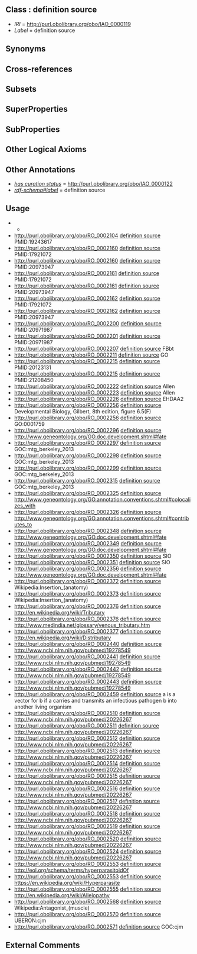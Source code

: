 
## Class : definition source

 * *IRI* = http://purl.obolibrary.org/obo/IAO_0000119
 * *Label* = definition source

## Synonyms


## Cross-references


## Subsets


## SuperProperties


## SubProperties


## Other Logical Axioms


## Other Annotations

 * *[has curation status](../../IAO/14/IAO_0000114.md)* = http://purl.obolibrary.org/obo/IAO_0000122
 * *[rdf-schema#label](../../el/rdf-schema#label.md)* = definition source

## Usage

 * -
 * http://purl.obolibrary.org/obo/RO_0002104 [definition source](../../IAO/19/IAO_0000119.md) PMID:19243617
 * http://purl.obolibrary.org/obo/RO_0002160 [definition source](../../IAO/19/IAO_0000119.md) PMID:17921072
 * http://purl.obolibrary.org/obo/RO_0002160 [definition source](../../IAO/19/IAO_0000119.md) PMID:20973947
 * http://purl.obolibrary.org/obo/RO_0002161 [definition source](../../IAO/19/IAO_0000119.md) PMID:17921072
 * http://purl.obolibrary.org/obo/RO_0002161 [definition source](../../IAO/19/IAO_0000119.md) PMID:20973947
 * http://purl.obolibrary.org/obo/RO_0002162 [definition source](../../IAO/19/IAO_0000119.md) PMID:17921072
 * http://purl.obolibrary.org/obo/RO_0002162 [definition source](../../IAO/19/IAO_0000119.md) PMID:20973947
 * http://purl.obolibrary.org/obo/RO_0002200 [definition source](../../IAO/19/IAO_0000119.md) PMID:20971987
 * http://purl.obolibrary.org/obo/RO_0002201 [definition source](../../IAO/19/IAO_0000119.md) PMID:20971987
 * http://purl.obolibrary.org/obo/RO_0002207 [definition source](../../IAO/19/IAO_0000119.md) FBbt
 * http://purl.obolibrary.org/obo/RO_0002211 [definition source](../../IAO/19/IAO_0000119.md) GO
 * http://purl.obolibrary.org/obo/RO_0002215 [definition source](../../IAO/19/IAO_0000119.md) PMID:20123131
 * http://purl.obolibrary.org/obo/RO_0002215 [definition source](../../IAO/19/IAO_0000119.md) PMID:21208450
 * http://purl.obolibrary.org/obo/RO_0002222 [definition source](../../IAO/19/IAO_0000119.md) Allen
 * http://purl.obolibrary.org/obo/RO_0002223 [definition source](../../IAO/19/IAO_0000119.md) Allen
 * http://purl.obolibrary.org/obo/RO_0002226 [definition source](../../IAO/19/IAO_0000119.md) EHDAA2
 * http://purl.obolibrary.org/obo/RO_0002256 [definition source](../../IAO/19/IAO_0000119.md)  Developmental Biology, Gilbert, 8th edition, figure 6.5(F)
 * http://purl.obolibrary.org/obo/RO_0002256 [definition source](../../IAO/19/IAO_0000119.md) GO:0001759
 * http://purl.obolibrary.org/obo/RO_0002296 [definition source](../../IAO/19/IAO_0000119.md) http://www.geneontology.org/GO.doc.development.shtml#fate
 * http://purl.obolibrary.org/obo/RO_0002297 [definition source](../../IAO/19/IAO_0000119.md) GOC:mtg_berkeley_2013
 * http://purl.obolibrary.org/obo/RO_0002298 [definition source](../../IAO/19/IAO_0000119.md) GOC:mtg_berkeley_2013
 * http://purl.obolibrary.org/obo/RO_0002299 [definition source](../../IAO/19/IAO_0000119.md) GOC:mtg_berkeley_2013
 * http://purl.obolibrary.org/obo/RO_0002315 [definition source](../../IAO/19/IAO_0000119.md) GOC:mtg_berkeley_2013
 * http://purl.obolibrary.org/obo/RO_0002325 [definition source](../../IAO/19/IAO_0000119.md) http://www.geneontology.org/GO.annotation.conventions.shtml#colocalizes_with
 * http://purl.obolibrary.org/obo/RO_0002326 [definition source](../../IAO/19/IAO_0000119.md) http://www.geneontology.org/GO.annotation.conventions.shtml#contributes_to
 * http://purl.obolibrary.org/obo/RO_0002348 [definition source](../../IAO/19/IAO_0000119.md) http://www.geneontology.org/GO.doc.development.shtml#fate
 * http://purl.obolibrary.org/obo/RO_0002349 [definition source](../../IAO/19/IAO_0000119.md) http://www.geneontology.org/GO.doc.development.shtml#fate
 * http://purl.obolibrary.org/obo/RO_0002350 [definition source](../../IAO/19/IAO_0000119.md) SIO
 * http://purl.obolibrary.org/obo/RO_0002351 [definition source](../../IAO/19/IAO_0000119.md) SIO
 * http://purl.obolibrary.org/obo/RO_0002356 [definition source](../../IAO/19/IAO_0000119.md) http://www.geneontology.org/GO.doc.development.shtml#fate
 * http://purl.obolibrary.org/obo/RO_0002372 [definition source](../../IAO/19/IAO_0000119.md) Wikipedia:Insertion_(anatomy)
 * http://purl.obolibrary.org/obo/RO_0002373 [definition source](../../IAO/19/IAO_0000119.md) Wikipedia:Insertion_(anatomy)
 * http://purl.obolibrary.org/obo/RO_0002376 [definition source](../../IAO/19/IAO_0000119.md) http://en.wikipedia.org/wiki/Tributary
 * http://purl.obolibrary.org/obo/RO_0002376 [definition source](../../IAO/19/IAO_0000119.md) http://www.medindia.net/glossary/venous_tributary.htm
 * http://purl.obolibrary.org/obo/RO_0002377 [definition source](../../IAO/19/IAO_0000119.md) http://en.wikipedia.org/wiki/Distributary
 * http://purl.obolibrary.org/obo/RO_0002440 [definition source](../../IAO/19/IAO_0000119.md) http://www.ncbi.nlm.nih.gov/pubmed/19278549
 * http://purl.obolibrary.org/obo/RO_0002441 [definition source](../../IAO/19/IAO_0000119.md) http://www.ncbi.nlm.nih.gov/pubmed/19278549
 * http://purl.obolibrary.org/obo/RO_0002442 [definition source](../../IAO/19/IAO_0000119.md) http://www.ncbi.nlm.nih.gov/pubmed/19278549
 * http://purl.obolibrary.org/obo/RO_0002443 [definition source](../../IAO/19/IAO_0000119.md) http://www.ncbi.nlm.nih.gov/pubmed/19278549
 * http://purl.obolibrary.org/obo/RO_0002459 [definition source](../../IAO/19/IAO_0000119.md) a is a vector for b if a carries and transmits an infectious pathogen b into another living organism
 * http://purl.obolibrary.org/obo/RO_0002510 [definition source](../../IAO/19/IAO_0000119.md) http://www.ncbi.nlm.nih.gov/pubmed/20226267
 * http://purl.obolibrary.org/obo/RO_0002511 [definition source](../../IAO/19/IAO_0000119.md) http://www.ncbi.nlm.nih.gov/pubmed/20226267
 * http://purl.obolibrary.org/obo/RO_0002512 [definition source](../../IAO/19/IAO_0000119.md) http://www.ncbi.nlm.nih.gov/pubmed/20226267
 * http://purl.obolibrary.org/obo/RO_0002513 [definition source](../../IAO/19/IAO_0000119.md) http://www.ncbi.nlm.nih.gov/pubmed/20226267
 * http://purl.obolibrary.org/obo/RO_0002514 [definition source](../../IAO/19/IAO_0000119.md) http://www.ncbi.nlm.nih.gov/pubmed/20226267
 * http://purl.obolibrary.org/obo/RO_0002515 [definition source](../../IAO/19/IAO_0000119.md) http://www.ncbi.nlm.nih.gov/pubmed/20226267
 * http://purl.obolibrary.org/obo/RO_0002516 [definition source](../../IAO/19/IAO_0000119.md) http://www.ncbi.nlm.nih.gov/pubmed/20226267
 * http://purl.obolibrary.org/obo/RO_0002517 [definition source](../../IAO/19/IAO_0000119.md) http://www.ncbi.nlm.nih.gov/pubmed/20226267
 * http://purl.obolibrary.org/obo/RO_0002518 [definition source](../../IAO/19/IAO_0000119.md) http://www.ncbi.nlm.nih.gov/pubmed/20226267
 * http://purl.obolibrary.org/obo/RO_0002519 [definition source](../../IAO/19/IAO_0000119.md) http://www.ncbi.nlm.nih.gov/pubmed/20226267
 * http://purl.obolibrary.org/obo/RO_0002520 [definition source](../../IAO/19/IAO_0000119.md) http://www.ncbi.nlm.nih.gov/pubmed/20226267
 * http://purl.obolibrary.org/obo/RO_0002524 [definition source](../../IAO/19/IAO_0000119.md) http://www.ncbi.nlm.nih.gov/pubmed/20226267
 * http://purl.obolibrary.org/obo/RO_0002553 [definition source](../../IAO/19/IAO_0000119.md) http://eol.org/schema/terms/hyperparasitoidOf
 * http://purl.obolibrary.org/obo/RO_0002553 [definition source](../../IAO/19/IAO_0000119.md) https://en.wikipedia.org/wiki/Hyperparasite
 * http://purl.obolibrary.org/obo/RO_0002555 [definition source](../../IAO/19/IAO_0000119.md) http://en.wikipedia.org/wiki/Allelopathy
 * http://purl.obolibrary.org/obo/RO_0002568 [definition source](../../IAO/19/IAO_0000119.md) Wikipedia:Antagonist_(muscle)
 * http://purl.obolibrary.org/obo/RO_0002570 [definition source](../../IAO/19/IAO_0000119.md) UBERON:cjm
 * http://purl.obolibrary.org/obo/RO_0002571 [definition source](../../IAO/19/IAO_0000119.md) GOC:cjm

## External Comments

